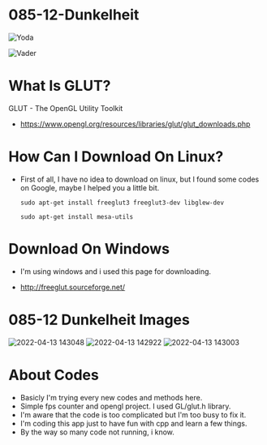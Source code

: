 

# 085-12-Dunkelheit
![Yoda](https://raw.githubusercontent.com/scarmuega/choose-your-side/master/yoda.svg?sanitize=true#gh-light-mode-only)


![Vader](https://raw.githubusercontent.com/scarmuega/choose-your-side/master/vader.svg?sanitize=true#gh-dark-mode-only)









# What Is GLUT?
GLUT - The OpenGL Utility Toolkit
* https://www.opengl.org/resources/libraries/glut/glut_downloads.php

# How Can I Download On Linux?
- First of all, I have no idea to download on linux, but I found some codes on Google, maybe I helped you a little bit.

  ```sudo apt-get install freeglut3 freeglut3-dev libglew-dev```
  
  ```sudo apt-get install mesa-utils```

# Download On Windows
- I'm using windows and i used this page for downloading.
*  http://freeglut.sourceforge.net/







# 085-12 Dunkelheit Images

![2022-04-13 143048](https://user-images.githubusercontent.com/66999194/163170981-d3631119-dd9a-4f1e-b413-46dd434eb4db.png)
![2022-04-13 142922](https://user-images.githubusercontent.com/66999194/163170990-7f6f3cdf-76e0-4677-be5d-3a1b82cb10d2.png)
![2022-04-13 143003](https://user-images.githubusercontent.com/66999194/163170996-a166b00c-bd5e-4598-8551-3730aa4a4e4c.png)





  
# About Codes
- Basicly I'm trying every new codes and methods here. 
- Simple fps counter and opengl project.
  I used GL/glut.h library.
- I'm aware that the code is too complicated but I'm too busy to fix it. 
- I'm coding this app just to have fun with cpp and learn a few things.
- By the way so many code not running, i know.

